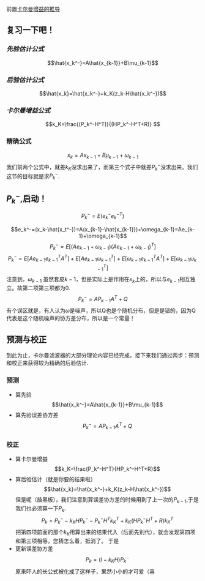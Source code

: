 前置[卡尔曼增益的推导](卡尔曼增益的推导)
## 复习一下吧！
### ***先验估计公式***
$$\hat{x_k^-}=A\hat{x_{k-1}}+B\mu_{k-1}$$
### ***后验估计公式***
$$\hat{x_k}=\hat{x_k^-}+k_K(z_k-H\hat{x_k^-})$$
### ***卡尔曼增益公式***
$$k_K=\frac{(P_k^-H^T)}{(HP_k^-H^T+R)} $$
### 精确公式
$$x_k=Ax_{k-1}+B\mu_{k-1}+\omega_{k-1}$$
我们前两个公式中，就差$k_K$没求出来了，而第三个式子中就差$P_k^-$没求出来。我们这节的目标就是求$P_k^-$.
## $P_k^-$,启动！
$$P_k^-=E(e_k^-e_k^{-T})$$

$$e_k^-=(x_k-\hat{x_t^-})=A(x_{k-1}-\hat{x_{k-1}})+\omega_{k-1}=Ae_{k-1}+\omega_{k-1}$$
$$P_k^-=E[(Ae_{k-1}+\omega_{k-1})(Ae_{k-1}+\omega_{k-1})^T]$$
$$P_k^-=E[Ae_{k-1}e_{k-1}^TA^T]+E[Ae_{k-1}\omega_{k-1}^T]+E[\omega_{k-1}e_{k-1}^TA^T]+E[\omega_{k-1}\omega_{k-1}^T]$$
注意到，$\omega_{k-1}$ 虽然套皮$k-1$，但是实际上是作用在$x_k$上的，所以与$e_{k-1}$相互独立。故第二项第三项都为0.
$$P_k^-=AP_{k-1}A^T+Q$$
有个误区就是，有人认为$\omega$是噪声，所以Q也是个随机分布，但是是错的，因为Q代表是这个随机噪声的协方差分布，所以是一个常量！
## 预测与校正
到此为止，卡尔曼滤波器的大部分理论内容已经完成，接下来我们通过两步：预测和校正来获得较为精确的后验估计.
### 预测
- 算先验
$$\hat{x_k^-}=A\hat{x_{k-1}}+B\mu_{k-1}$$
- 算先验误差协方差
$$P_k^-=AP_{k-1}A^T+Q$$
### 校正
- 算卡尔曼增益
$$k_K=\frac{P_k^-H^T}{HP_k^-H^T+R}$$
- 算后验估计（就是你要的结果啦）
$$\hat{x_k}=\hat{x_k^-}+k_K(z_k-H\hat{x_k^-})$$
但是呢（敲黑板），我们注意到算误差协方差的时候用到了上一次的$P_{k-1}$,于是我们也必须算一下$P_k$.
$$P_k=P_k^--k_KHP_k^--P_k^-H^Tk_K^T+k_K(HP_k^-H^T+R)k_K^T$$
把第四项前面的那个$k_K$用算出来的结果代入（后面先别代），就会发现第四项和第三项相等，您猜怎么着，抵消了。
于是
- 更新误差协方差
$$P_k=(I-k_KH)P_k^-$$
原来吓人的长公式被化成了这样子，果然小小的才可爱（喜
